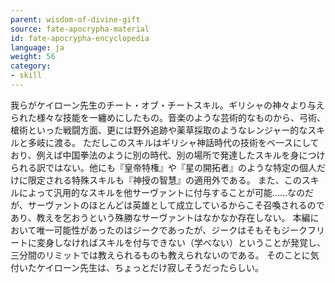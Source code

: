 ```yaml
---
parent: wisdom-of-divine-gift
source: fate-apocrypha-material
id: fate-apocrypha-encyclopedia
language: ja
weight: 56
category:
- skill
---
```


我らがケイローン先生のチート・オブ・チートスキル。ギリシャの神々より与えられた様々な技能を一纏めにしたもの。音楽のような芸術的なものから、弓術、槍術といった戦闘方面、更には野外追跡や薬草採取のようなレンジャー的なスキルと多岐に渡る。
ただしこのスキルはギリシャ神話時代の技術をベ一スにしており、例えば中国拳法のように別の時代、別の場所で発達したスキルを身につけられる訳ではない。他にも『皇帝特権』や『星の開拓者』のような特定の個人だけに限定される特殊スキルも『神授の智慧』の適用外である。
また、このスキルによって汎用的なスキルを他サーヴァントに付与することが可能……なのだが、サーヴァントのほとんどは英雄として成立しているからこそ召喚されるのであり、教えを乞おうという殊勝なサーヴァントはなかなか存在しない。
本編において唯一可能性があったのはジークであったが、ジークはそもそもジークフリートに変身しなければスキルを付与できない（学べない）ということが発覚し、三分間のリミットでは教えられるものも教えられないのである。
そのことに気付いたケイローン先生は、ちょっとだけ寂しそうだったらしい。
